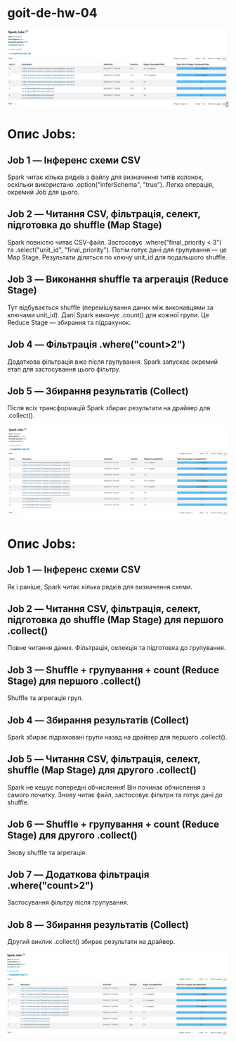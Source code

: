 # goit-de-hw-04

![alt text](part1_all_jobs.png)

# Опис Jobs:
## Job 1 — Інференс схеми CSV
Spark читає кілька рядків з файлу для визначення типів колонок, оскільки використано .option("inferSchema", "true").
Легка операція, окремий Job для цього.
## Job 2 — Читання CSV, фільтрація, селект, підготовка до shuffle (Map Stage)
Spark повністю читає CSV-файл.
Застосовує .where("final_priority < 3") та .select("unit_id", "final_priority").
Потім готує дані для групування — це Map Stage.
Результати діляться по ключу unit_id для подальшого shuffle.
## Job 3 — Виконання shuffle та агрегація (Reduce Stage)
Тут відбувається shuffle (перемішування даних між виконавцями за ключами unit_id).
Далі Spark виконує .count() для кожної групи.
Це Reduce Stage — збирання та підрахунок.
## Job 4 — Фільтрація .where("count>2")
Додаткова фільтрація вже після групування.
Spark запускає окремий етап для застосування цього фільтру.
## Job 5 — Збирання результатів (Collect)
Після всіх трансформацій Spark збирає результати на драйвер для .collect().
 
![alt text](part2_all_jobs.png)

# Опис Jobs:
## Job 1 — Інференс схеми CSV
Як і раніше, Spark читає кілька рядків для визначення схеми.
## Job 2 — Читання CSV, фільтрація, селект, підготовка до shuffle (Map Stage) для першого .collect()
Повне читання даних.
Фільтрація, селекція та підготовка до групування.
## Job 3 — Shuffle + групування + count (Reduce Stage) для першого .collect()
Shuffle та агрегація груп.
## Job 4 — Збирання результатів (Collect)
Spark збирає підраховані групи назад на драйвер для першого .collect().
## Job 5 — Читання CSV, фільтрація, селект, shuffle (Map Stage) для другого .collect()
Spark не кешує попередні обчислення!
Він починає обчислення з самого початку.
Знову читає файл, застосовує фільтри та готує дані до shuffle.
## Job 6 — Shuffle + групування + count (Reduce Stage) для другого .collect()
Знову shuffle та агрегація.
## Job 7 — Додаткова фільтрація .where("count>2")
Застосування фільтру після групування.
## Job 8 — Збирання результатів (Collect)
Другий виклик .collect() збирає результати на драйвер.

![alt text](part3_all_jobs.png)
